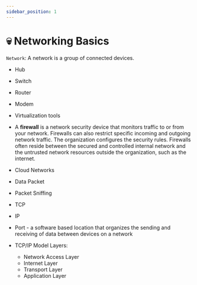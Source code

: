 ```yaml
---
sidebar_position: 1
---
```


# 💀 Networking Basics

`Network`: A network is a group of connected devices.

* Hub
* Switch
* Router
* Modem
* Virtualization tools

* A **firewall** is a network security device that monitors traffic to or from your network. Firewalls can also restrict specific incoming and outgoing network traffic. The organization configures the security rules. Firewalls often reside between the secured and controlled internal network and the untrusted network resources outside the organization, such as the internet.

* Cloud Networks
* Data Packet
* Packet Sniffing
* TCP
* IP
* Port - a software based location that organizes the sending and receiving of data between devices on a network
* TCP/IP Model Layers:
	* Network Access Layer
	* Internet Layer
	* Transport Layer
	* Application Layer